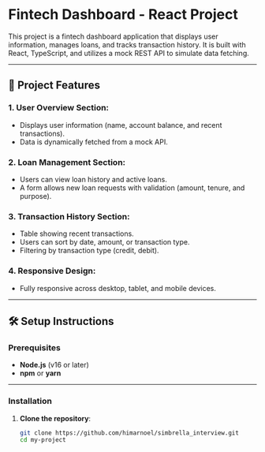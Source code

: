 # Fintech Dashboard - React Project

This project is a fintech dashboard application that displays user information, manages loans, and tracks transaction history. It is built with React, TypeScript, and utilizes a mock REST API to simulate data fetching.

---

## 🚀 Project Features
### 1. User Overview Section:
- Displays user information (name, account balance, and recent transactions).
- Data is dynamically fetched from a mock API.

### 2. Loan Management Section:
- Users can view loan history and active loans.
- A form allows new loan requests with validation (amount, tenure, and purpose).

### 3. Transaction History Section:
- Table showing recent transactions.
- Users can sort by date, amount, or transaction type.
- Filtering by transaction type (credit, debit).

### 4. Responsive Design:
- Fully responsive across desktop, tablet, and mobile devices.
  
---

## 🛠️ Setup Instructions

### Prerequisites
- **Node.js** (v16 or later)
- **npm** or **yarn**

---

### Installation

1. **Clone the repository**:
   ```bash
   git clone https://github.com/himarnoel/simbrella_interview.git
   cd my-project
